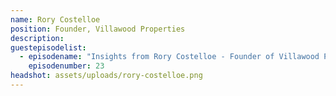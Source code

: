 ```yaml
---
name: Rory Costelloe
position: Founder, Villawood Properties
description: 
guestepisodelist:
  - episodename: "Insights from Rory Costelloe - Founder of Villawood Properties" 
    episodenumber: 23
headshot: assets/uploads/rory-costelloe.png
---
```

